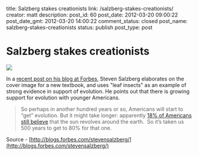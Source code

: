 title: Salzberg stakes creationists
link: /salzberg-stakes-creationists/
creator: matt
description: 
post_id: 60
post_date: 2012-03-20 09:00:22
post_date_gmt: 2012-03-20 14:00:22
comment_status: closed
post_name: salzberg-stakes-creationists
status: publish
post_type: post

# Salzberg stakes creationists

![](http://www.factzoo.com/sites/all/img/insects/leaf-insect.jpg) 

In a [recent post on his blog at Forbes](http://www.forbes.com/sites/stevensalzberg/2012/03/11/evolution-bugs-people/), Steven Salzberg elaborates on the cover image for a new textbook, and uses "leaf insects" as an example of strong evidence in support of evolution. He points out that there is growing support for evolution with younger Americans. 

> So perhaps in another hundred years or so, Americans will start to “get” evolution. But it might take longer: apparently [18% of Americans still believe](http://www.gallup.com/poll/3742/new-poll-gauges-americans-general-knowledge-levels.aspx) that the sun revolves around the earth.  So it’s taken us 500 years to get to 80% for that one.

Source - [http://blogs.forbes.com/stevensalzberg/](http://blogs.forbes.com/stevensalzberg/)